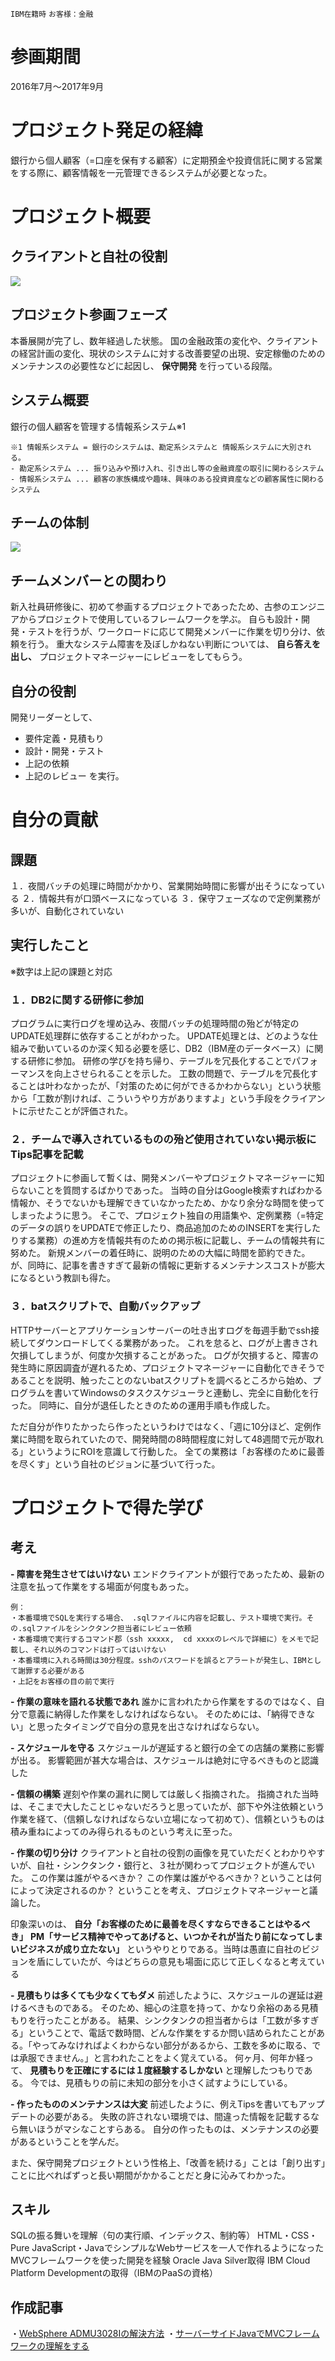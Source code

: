 `IBM在籍時` `お客様：金融` 

# 参画期間
2016年7月〜2017年9月

# プロジェクト発足の経緯
銀行から個人顧客（=口座を保有する顧客）に定期預金や投資信託に関する営業をする際に、顧客情報を一元管理できるシステムが必要となった。

# プロジェクト概要

## クライアントと自社の役割
![](https://user-images.githubusercontent.com/23183700/68586795-c9924c80-04c8-11ea-8acc-ff4a19679898.png)


## プロジェクト参画フェーズ
本番展開が完了し、数年経過した状態。
国の金融政策の変化や、クライアントの経営計画の変化、現状のシステムに対する改善要望の出現、安定稼働のためのメンテナンスの必要性などに起因し、 **保守開発** を行っている段階。

## システム概要
銀行の個人顧客を管理する情報系システム※1
``` 
※1 情報系システム = 銀行のシステムは、勘定系システムと 情報系システムに大別される。
- 勘定系システム ... 振り込みや預け入れ、引き出し等の金融資産の取引に関わるシステム
- 情報系システム ... 顧客の家族構成や趣味、興味のある投資資産などの顧客属性に関わるシステム
``` 

## チームの体制
![](https://user-images.githubusercontent.com/23183700/68587654-ed569200-04ca-11ea-9c97-cfd2293cd772.png)


## チームメンバーとの関わり
新入社員研修後に、初めて参画するプロジェクトであったため、古参のエンジニアからプロジェクトで使用しているフレームワークを学ぶ。
自らも設計・開発・テストを行うが、ワークロードに応じて開発メンバーに作業を切り分け、依頼を行う。
重大なシステム障害を及ぼしかねない判断については、 **自ら答えを出し、** プロジェクトマネージャーにレビューをしてもらう。

## 自分の役割
開発リーダーとして、
- 要件定義・見積もり
- 設計・開発・テスト
- 上記の依頼
- 上記のレビュー
を実行。
 
# 自分の貢献

## 課題
１．夜間バッチの処理に時間がかかり、営業開始時間に影響が出そうになっている
２．情報共有が口頭ベースになっている
３．保守フェーズなので定例業務が多いが、自動化されていない

## 実行したこと
※数字は上記の課題と対応

### １．DB2に関する研修に参加
プログラムに実行ログを埋め込み、夜間バッチの処理時間の殆どが特定のUPDATE処理群に依存することがわかった。
UPDATE処理とは、どのような仕組みで動いているのか深く知る必要を感じ、DB2（IBM産のデータベース）に関する研修に参加。
研修の学びを持ち帰り、テーブルを冗長化することでパフォーマンスを向上させられることを示した。
工数の問題で、テーブルを冗長化することは叶わなかったが、「対策のために何ができるかわからない」という状態から「工数が割ければ、こういうやり方がありますよ」という手段をクライアントに示せたことが評価された。

### ２．チームで導入されているものの殆ど使用されていない掲示板にTips記事を記載
プロジェクトに参画して暫くは、開発メンバーやプロジェクトマネージャーに知らないことを質問するばかりであった。
当時の自分はGoogle検索すればわかる情報か、そうでないかも理解できていなかったため、かなり余分な時間を使ってしまったように思う。
そこで、プロジェクト独自の用語集や、定例業務（=特定のデータの誤りをUPDATEで修正したり、商品追加のためのINSERTを実行したりする業務）の進め方を情報共有のための掲示板に記載し、チームの情報共有に努めた。
新規メンバーの着任時に、説明のための大幅に時間を節約できた。
が、同時に、記事を書きすぎて最新の情報に更新するメンテナンスコストが膨大になるという教訓も得た。


### ３．batスクリプトで、自動バックアップ
HTTPサーバーとアプリケーションサーバーの吐き出すログを毎週手動でssh接続してダウンロードしてくる業務があった。
これを怠ると、ログが上書きされ欠損してしまうが、何度か欠損することがあった。
ログが欠損すると、障害の発生時に原因調査が遅れるため、プロジェクトマネージャーに自動化できそうであることを説明、触ったことのないbatスクリプトを調べるところから始め、プログラムを書いてWindowsのタスクスケジューラと連動し、完全に自動化を行った。
同時に、自分が退任したときのための運用手順も作成した。

ただ自分が作りたかったら作ったというわけではなく、「週に10分ほど、定例作業に時間を取られていたので、開発時間の8時間程度に対して48週間で元が取れる」というようにROIを意識して行動した。
全ての業務は「お客様のために最善を尽くす」という自社のビジョンに基づいて行った。

# プロジェクトで得た学び
## 考え
**- 障害を発生させてはいけない** 
エンドクライアントが銀行であったため、最新の注意を払って作業をする場面が何度もあった。

```
例：
・本番環境でSQLを実行する場合、 .sqlファイルに内容を記載し、テスト環境で実行。その.sqlファイルをシンクタンク担当者にレビュー依頼
・本番環境で実行するコマンド郡（ssh xxxxx,  cd xxxxのレベルで詳細に）をメモで記載し、それ以外のコマンドは打ってはいけない
・本番環境に入れる時間は30分程度。sshのパスワードを誤るとアラートが発生し、IBMとして謝罪する必要がある
・上記をお客様の目の前で実行
```

**- 作業の意味を語れる状態であれ** 
誰かに言われたから作業をするのではなく、自分で意義に納得した作業をしなければならない。
そのためには、「納得できない」と思ったタイミングで自分の意見を出さなければならない。

**- スケジュールを守る** 
スケジュールが遅延すると銀行の全ての店舗の業務に影響が出る。
影響範囲が甚大な場合は、スケジュールは絶対に守るべきものと認識した

**- 信頼の構築** 
遅刻や作業の漏れに関しては厳しく指摘された。
指摘された当時は、そこまで大したことじゃないだろうと思っていたが、部下や外注依頼という作業を経て、（信頼しなければならない立場になって初めて）、信頼というものは積み重ねによってのみ得られるものという考えに至った。

**- 作業の切り分け** 
クライアントと自社の役割の画像を見ていただくとわかりやすいが、自社・シンクタンク・銀行と、３社が関わってプロジェクトが進んでいた。
この作業は誰がやるべきか？
この作業は誰がやるべきか？ということは何によって決定されるのか？
ということを考え、プロジェクトマネージャーと議論した。

印象深いのは、
**自分「お客様のために最善を尽くすならできることはやるべき」** 
**PM「サービス精神でやってあげると、いつかそれが当たり前になってしまいビジネスが成り立たない」** 
というやりとりである。当時は愚直に自社のビジョンを盾にしていたが、今はどちらの意見も場面に応じて正しくなると考えている

**- 見積もりは多くても少なくてもダメ** 
前述したように、スケジュールの遅延は避けるべきものである。
そのため、細心の注意を持って、かなり余裕のある見積もりを行ったことがある。
結果、シンクタンクの担当者からは「工数が多すぎる」ということで、電話で数時間、どんな作業をするか問い詰められたことがある。「やってみなければよくわからない部分があるから、工数を多めに取る、では承服できません。」と言われたことをよく覚えている。
何ヶ月、何年か経って、 **見積もりを正確にするには１度経験するしかない** と理解したつもりである。
今では、見積もりの前に未知の部分を小さく試すようにしている。

**- 作ったもののメンテナンスは大変** 
前述したように、例えTipsを書いてもアップデートの必要がある。
失敗の許されない環境では、間違った情報を記載するなら無いほうがマシなことすらある。
自分の作ったものは、メンテナンスの必要があるということを学んだ。

また、保守開発プロジェクトという性格上、「改善を続ける」ことは「創り出す」ことに比べればずっと長い期間がかかることだと身に沁みてわかった。


## スキル
SQLの振る舞いを理解（句の実行順、インデックス、制約等）
HTML・CSS・Pure JavaScript・JavaでシンプルなWebサービスを一人で作れるようになった
MVCフレームワークを使った開発を経験
Oracle Java Silver取得
IBM  Cloud Platform Developmentの取得（IBMのPaaSの資格）


## 作成記事
・[WebSphere ADMU3028Iの解決方法](https://qiita.com/kyogom/items/8c180c7636bb49506372)
・[サーバーサイドJavaでMVCフレームワークの理解をする](https://qiita.com/kyogom/items/4f5407ba8a8b20487025)